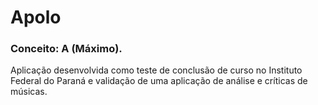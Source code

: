# Apolo

### Conceito: A (Máximo).
Aplicação desenvolvida como teste de conclusão de curso no Instituto Federal do Paraná e validação de uma aplicação de análise e críticas de músicas.
